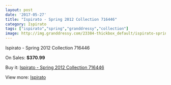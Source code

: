 ```yaml
---
layout: post
date: '2017-05-27'
title: "Ispirato - Spring 2012 Collection 716446"
category: Ispirato
tags: ["ispirato","spring","granddressy","collection"]
image: http://img.granddressy.com/23384-thickbox_default/ispirato-spring-2012-collection-716446.jpg
---
```

Ispirato - Spring 2012 Collection 716446

On Sales: **$370.99**
<a href="https://www.granddressy.com/en/ispirato/22328-ispirato-spring-2012-collection-716446.html"><amp-img layout="responsive" width="600" height="600" src="//img.granddressy.com/23384-thickbox_default/ispirato-spring-2012-collection-716446.jpg" alt="Ispirato - Spring 2012 Collection 716446 0" /></a>

Buy it: [Ispirato - Spring 2012 Collection 716446](https://www.granddressy.com/en/ispirato/22328-ispirato-spring-2012-collection-716446.html "Ispirato - Spring 2012 Collection 716446")

View more: [Ispirato](https://www.granddressy.com/en/496-ispirato "Ispirato")